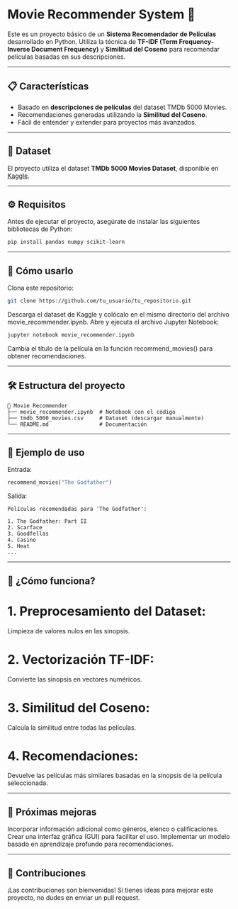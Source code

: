 # Movie Recommender System 🎥

Este es un proyecto básico de un **Sistema Recomendador de Películas** desarrollado en Python. Utiliza la técnica de **TF-IDF (Term Frequency-Inverse Document Frequency)** y **Similitud del Coseno** para recomendar películas basadas en sus descripciones.

---

## 📋 Características

- Basado en **descripciones de películas** del dataset TMDb 5000 Movies.
- Recomendaciones generadas utilizando la **Similitud del Coseno**.
- Fácil de entender y extender para proyectos más avanzados.

---

## 📂 Dataset

El proyecto utiliza el dataset **TMDb 5000 Movies Dataset**, disponible en [Kaggle](https://www.kaggle.com/datasets/tmdb/tmdb-movie-metadata).

---

## ⚙️ Requisitos

Antes de ejecutar el proyecto, asegúrate de instalar las siguientes bibliotecas de Python:

```bash
pip install pandas numpy scikit-learn
```
---

## 🚀 Cómo usarlo
Clona este repositorio:

```bash
git clone https://github.com/tu_usuario/tu_repositorio.git
```

Descarga el dataset de Kaggle y colócalo en el mismo directorio del archivo movie_recommender.ipynb.
Abre y ejecuta el archivo Jupyter Notebook:

```bash
jupyter notebook movie_recommender.ipynb
```

Cambia el título de la película en la función recommend_movies() para obtener recomendaciones.

---

## 🛠️ Estructura del proyecto

```
📂 Movie Recommender
├── movie_recommender.ipynb  # Notebook con el código
├── tmdb_5000_movies.csv     # Dataset (descargar manualmente)
└── README.md                # Documentación
```
---

## 📜 Ejemplo de uso
Entrada:

```python
recommend_movies("The Godfather")
```

Salida:

```
Películas recomendadas para 'The Godfather':

1. The Godfather: Part II
2. Scarface
3. Goodfellas
4. Casino
5. Heat
...
```

---

## 🤔 ¿Cómo funciona?
# 1. Preprocesamiento del Dataset:
Limpieza de valores nulos en las sinopsis.
# 2. Vectorización TF-IDF:
Convierte las sinopsis en vectores numéricos.
# 3. Similitud del Coseno:
Calcula la similitud entre todas las películas.
# 4. Recomendaciones:
Devuelve las películas más similares basadas en la sinopsis de la película seleccionada.

---

## 🌟 Próximas mejoras
Incorporar información adicional como géneros, elenco o calificaciones.
Crear una interfaz gráfica (GUI) para facilitar el uso.
Implementar un modelo basado en aprendizaje profundo para recomendaciones.

---

## 🤝 Contribuciones
¡Las contribuciones son bienvenidas! Si tienes ideas para mejorar este proyecto, no dudes en enviar un pull request.